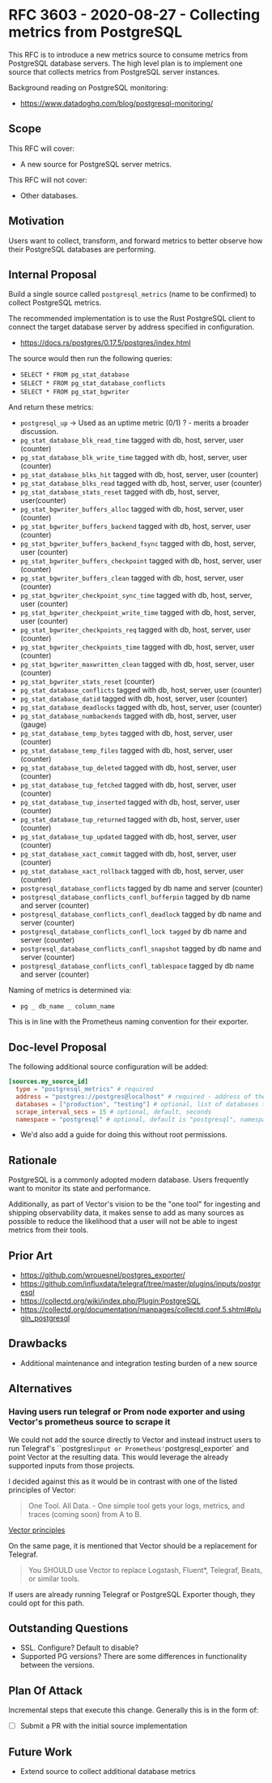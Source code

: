 # RFC 3603 - 2020-08-27 - Collecting metrics from PostgreSQL

This RFC is to introduce a new metrics source to consume metrics from PostgreSQL database servers. The high level plan is to implement one source that collects metrics from PostgreSQL server instances.

Background reading on PostgreSQL monitoring:

- https://www.datadoghq.com/blog/postgresql-monitoring/

## Scope

This RFC will cover:

- A new source for PostgreSQL server metrics.

This RFC will not cover:

- Other databases.

## Motivation

Users want to collect, transform, and forward metrics to better observe how their PostgreSQL databases are performing.

## Internal Proposal

Build a single source called `postgresql_metrics` (name to be confirmed) to collect PostgreSQL metrics.

The recommended implementation is to use the Rust PostgreSQL client to connect the target database server by address specified in configuration.

- https://docs.rs/postgres/0.17.5/postgres/index.html

The source would then run the following queries:

- `SELECT * FROM pg_stat_database`
- `SELECT * FROM pg_stat_database_conflicts`
- `SELECT * FROM pg_stat_bgwriter`

And return these metrics:

- `postgresql_up` -> Used as an uptime metric (0/1) ? - merits a broader discussion.
- `pg_stat_database_blk_read_time` tagged with db, host, server, user (counter)
- `pg_stat_database_blk_write_time` tagged with db, host, server, user (counter)
- `pg_stat_database_blks_hit` tagged with db, host, server, user (counter)
- `pg_stat_database_blks_read` tagged with db, host, server, user (counter)
- `pg_stat_database_stats_reset` tagged with db, host, server, user(counter)
- `pg_stat_bgwriter_buffers_alloc` tagged with db, host, server, user (counter)
- `pg_stat_bgwriter_buffers_backend` tagged with db, host, server, user (counter)
- `pg_stat_bgwriter_buffers_backend_fsync` tagged with db, host, server, user (counter)
- `pg_stat_bgwriter_buffers_checkpoint` tagged with db, host, server, user (counter)
- `pg_stat_bgwriter_buffers_clean` tagged with db, host, server, user (counter)
- `pg_stat_bgwriter_checkpoint_sync_time` tagged with db, host, server, user (counter)
- `pg_stat_bgwriter_checkpoint_write_time` tagged with db, host, server, user (counter)
- `pg_stat_bgwriter_checkpoints_req` tagged with db, host, server, user (counter)
- `pg_stat_bgwriter_checkpoints_time` tagged with db, host, server, user (counter)
- `pg_stat_bgwriter_maxwritten_clean` tagged with db, host, server, user (counter)
- `pg_stat_bgwriter_stats_reset` (counter)
- `pg_stat_database_conflicts` tagged with db, host, server, user (counter)
- `pg_stat_database_datid` tagged with db, host, server, user (counter)
- `pg_stat_database_deadlocks` tagged with db, host, server, user (counter)
- `pg_stat_database_numbackends` tagged with db, host, server, user (gauge)
- `pg_stat_database_temp_bytes` tagged with db, host, server, user (counter)
- `pg_stat_database_temp_files` tagged with db, host, server, user (counter)
- `pg_stat_database_tup_deleted` tagged with db, host, server, user (counter)
- `pg_stat_database_tup_fetched` tagged with db, host, server, user (counter)
- `pg_stat_database_tup_inserted` tagged with db, host, server, user (counter)
- `pg_stat_database_tup_returned` tagged with db, host, server, user (counter)
- `pg_stat_database_tup_updated` tagged with db, host, server, user (counter)
- `pg_stat_database_xact_commit` tagged with db, host, server, user (counter)
- `pg_stat_database_xact_rollback` tagged with db, host, server, user (counter)
- `postgresql_database_conflicts` tagged by db name and server (counter)
- `postgresql_database_conflicts_confl_bufferpin` tagged by db name and server (counter)
- `postgresql_database_conflicts_confl_deadlock` tagged by db name and server (counter)
- `postgresql_database_conflicts_confl_lock tagged` by db name and server (counter)
- `postgresql_database_conflicts_confl_snapshot` tagged by db name and server (counter)
- `postgresql_database_conflicts_confl_tablespace` tagged by db name and server (counter)

Naming of metrics is determined via:

- `pg _ db_name _ column_name`

This is in line with the Prometheus naming convention for their exporter.

## Doc-level Proposal

The following additional source configuration will be added:

```toml
[sources.my_source_id]
  type = "postgresql_metrics" # required
  address = "postgres://postgres@localhost" # required - address of the PG server.
  databases = ["production", "testing"] # optional, list of databases to query. Defaults to all if not specified.
  scrape_interval_secs = 15 # optional, default, seconds
  namespace = "postgresql" # optional, default is "postgresql", namespace to put metrics under
```

- We'd also add a guide for doing this without root permissions.

## Rationale

PostgreSQL is a commonly adopted modern database. Users frequently want to monitor its state and performance.

Additionally, as part of Vector's vision to be the "one tool" for ingesting and shipping observability data, it makes sense to add as many sources as possible to reduce the likelihood that a user will not be able to ingest metrics from their tools.

## Prior Art

- https://github.com/wrouesnel/postgres_exporter/
- https://github.com/influxdata/telegraf/tree/master/plugins/inputs/postgresql
- https://collectd.org/wiki/index.php/Plugin:PostgreSQL
- https://collectd.org/documentation/manpages/collectd.conf.5.shtml#plugin_postgresql

## Drawbacks

- Additional maintenance and integration testing burden of a new source

## Alternatives

### Having users run telegraf or Prom node exporter and using Vector's prometheus source to scrape it

We could not add the source directly to Vector and instead instruct users to run Telegraf's ``postgresl` input or Prometheus' `postgresql_exporter` and point Vector at the resulting data. This would leverage the already supported inputs from those projects.

I decided against this as it would be in contrast with one of the listed
principles of Vector:

> One Tool. All Data. - One simple tool gets your logs, metrics, and traces
> (coming soon) from A to B.

[Vector
principles](https://vector.dev/docs/about/what-is-vector/#who-should-use-vector)

On the same page, it is mentioned that Vector should be a replacement for
Telegraf.

> You SHOULD use Vector to replace Logstash, Fluent*, Telegraf, Beats, or
> similar tools.

If users are already running Telegraf or PostgreSQL Exporter though, they could opt for this path.

## Outstanding Questions

- SSL. Configure? Default to disable?
- Supported PG versions? There are some differences in functionality between the versions.

## Plan Of Attack

Incremental steps that execute this change. Generally this is in the form of:

- [ ] Submit a PR with the initial source implementation

## Future Work

- Extend source to collect additional database metrics
